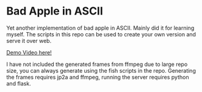 # Bad Apple in ASCII

Yet another implementation of bad apple in ASCII. Mainly did it for learning myself. The scripts in this repo can be used to create your own version and serve it over web.

[Demo Video here!](https://www.youtube.com/shorts/82oxn7lwycw)


I have not included the generated frames from ffmpeg due to large repo size, you can always generate using the fish scripts in the repo. Generating the frames requires jp2a and ffmpeg, running the server requires python and flask.


